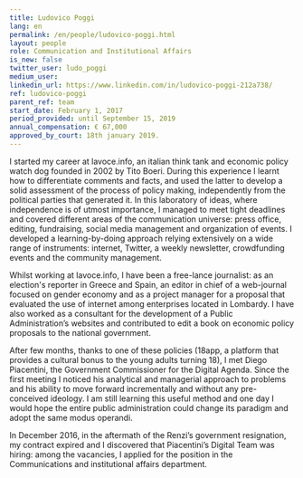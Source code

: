 ```yaml
---
title: Ludovico Poggi
lang: en
permalink: /en/people/ludovico-poggi.html
layout: people
role: Communication and Institutional Affairs
is_new: false
twitter_user: ludo_poggi
medium_user:
linkedin_url: https://www.linkedin.com/in/ludovico-poggi-212a738/
ref: ludovico-poggi
parent_ref: team
start_date: February 1, 2017
period_provided: until September 15, 2019
annual_compensation: € 67,000
approved_by_court: 18th january 2019.
---
```

I started my career at lavoce.info, an italian think tank and economic policy watch dog founded in 2002 by Tito Boeri. During this experience I learnt how to differentiate comments and facts, and used the latter to develop a solid assessment of the process of policy making, independently from the political parties that generated it. In this laboratory of ideas, where independence is of utmost importance, I managed to meet tight deadlines and covered different areas of the communication universe: press office, editing, fundraising, social media management and organization of events. I developed a learning-by-doing approach relying extensively on a wide range of instruments: internet, Twitter, a weekly newsletter, crowdfunding events and the community management.

Whilst working at lavoce.info, I have been a free-lance journalist: as an election's reporter in Greece and Spain, an editor in chief of a web-journal focused on gender economy and as a project manager for a proposal that evaluated the use of internet among enterprises located in Lombardy. I have also worked as a consultant for the development of a Public Administration’s websites and contributed to edit a book on economic policy proposals to the national government.

After few months, thanks to one of these policies (18app, a platform that provides a cultural bonus to the young adults turning 18), I met Diego Piacentini, the Government Commissioner for the Digital Agenda. Since the first meeting I noticed his analytical and managerial approach to problems and his ability to move forward incrementally and without any pre-conceived ideology. I am still learning this useful method and one day I would hope the entire public administration could change its paradigm and adopt the same modus operandi.

In December 2016, in the aftermath of the Renzi’s government resignation, my contract expired and I discovered that Piacentini’s Digital Team was hiring: among the vacancies, I applied for the position in the Communications and institutional affairs department.
